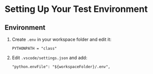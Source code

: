 # Setting Up Your Test Environment

## Environment

1. Create `.env` in your workspace folder and edit it:

   ```
   PYTHONPATH = "class"
   ```
  
2. Edit `.vscode/settings.json` and add:

   ```
   "python.envFile": "${workspaceFolder}/.env",
   ```
